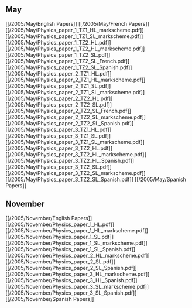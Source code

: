 
## May
[[/2005/May/English Papers]]
[[/2005/May/French Papers]]
[[/2005/May/Physics_paper_1_TZ1_HL_markscheme.pdf]]
[[/2005/May/Physics_paper_1_TZ1_SL_markscheme.pdf]]
[[/2005/May/Physics_paper_1_TZ2_HL.pdf]]
[[/2005/May/Physics_paper_1_TZ2_HL_markscheme.pdf]]
[[/2005/May/Physics_paper_1_TZ2_SL.pdf]]
[[/2005/May/Physics_paper_1_TZ2_SL_French.pdf]]
[[/2005/May/Physics_paper_1_TZ2_SL_Spanish.pdf]]
[[/2005/May/Physics_paper_2_TZ1_HL.pdf]]
[[/2005/May/Physics_paper_2_TZ1_HL_markscheme.pdf]]
[[/2005/May/Physics_paper_2_TZ1_SL.pdf]]
[[/2005/May/Physics_paper_2_TZ1_SL_markscheme.pdf]]
[[/2005/May/Physics_paper_2_TZ2_HL.pdf]]
[[/2005/May/Physics_paper_2_TZ2_SL.pdf]]
[[/2005/May/Physics_paper_2_TZ2_SL_French.pdf]]
[[/2005/May/Physics_paper_2_TZ2_SL_markscheme.pdf]]
[[/2005/May/Physics_paper_2_TZ2_SL_Spanish.pdf]]
[[/2005/May/Physics_paper_3_TZ1_HL.pdf]]
[[/2005/May/Physics_paper_3_TZ1_SL.pdf]]
[[/2005/May/Physics_paper_3_TZ1_SL_markscheme.pdf]]
[[/2005/May/Physics_paper_3_TZ2_HL.pdf]]
[[/2005/May/Physics_paper_3_TZ2_HL_markscheme.pdf]]
[[/2005/May/Physics_paper_3_TZ2_HL_Spanish.pdf]]
[[/2005/May/Physics_paper_3_TZ2_SL.pdf]]
[[/2005/May/Physics_paper_3_TZ2_SL_markscheme.pdf]]
[[/2005/May/Physics_paper_3_TZ2_SL_Spanish.pdf]]
[[/2005/May/Spanish Papers]]

## November
[[/2005/November/English Papers]]
[[/2005/November/Physics_paper_1_HL.pdf]]
[[/2005/November/Physics_paper_1_HL_markscheme.pdf]]
[[/2005/November/Physics_paper_1_SL.pdf]]
[[/2005/November/Physics_paper_1_SL_markscheme.pdf]]
[[/2005/November/Physics_paper_1_SL_Spanish.pdf]]
[[/2005/November/Physics_paper_2_HL_markscheme.pdf]]
[[/2005/November/Physics_paper_2_SL.pdf]]
[[/2005/November/Physics_paper_2_SL_Spanish.pdf]]
[[/2005/November/Physics_paper_3_HL_markscheme.pdf]]
[[/2005/November/Physics_paper_3_HL_Spanish.pdf]]
[[/2005/November/Physics_paper_3_SL_markscheme.pdf]]
[[/2005/November/Physics_paper_3_SL_Spanish.pdf]]
[[/2005/November/Spanish Papers]]
